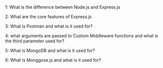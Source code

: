 1: What is the difference between Node.js and Express.js

2: What are the core features of Express.js

3: What is Postman and what is it used for?

4: what arguments are passed to Custom Middleware functions and what is the third parameter used for?

5: What is MongoDB and what is it used for?

6: What is Monggose.js and what is it used for?